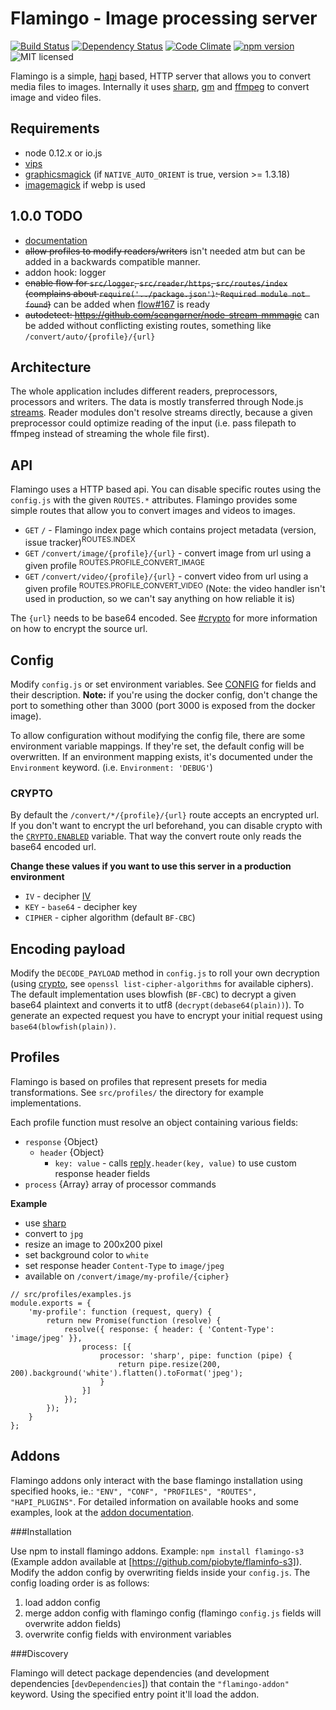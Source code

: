 # Flamingo - Image processing server
[![Build Status](https://travis-ci.org/piobyte/flamingo.png?branch=master)](https://travis-ci.org/piobyte/flamingo)
[![Dependency Status](https://david-dm.org/piobyte/flamingo.svg)](https://david-dm.org/piobyte/flamingo)
[![Code Climate](https://codeclimate.com/github/piobyte/flamingo.png)](https://codeclimate.com/github/piobyte/flamingo)
[![npm version](https://badge.fury.io/js/flamingo.svg)](https://www.npmjs.com/package/flamingo)
![MIT licensed](https://img.shields.io/github/license/piobyte/flamingo.svg)

Flamingo is a simple, [hapi](http://hapijs.com/) based, HTTP server that allows you to convert media files to images.
Internally it uses [sharp](https://github.com/lovell/sharp), [gm](https://github.com/aheckmann/gm) and [ffmpeg](https://github.com/fluent-ffmpeg/node-fluent-ffmpeg) to convert image and video files.

## Requirements

- node 0.12.x or io.js
- [vips](http://www.vips.ecs.soton.ac.uk/index.php?title=VIPS)
- [graphicsmagick](http://www.graphicsmagick.org/) (if `NATIVE_AUTO_ORIENT` is true, version >= 1.3.18)
- [imagemagick](http://www.imagemagick.org/) if webp is used

## 1.0.0 TODO

- [documentation](https://piobyte.github.io/flamingo/)
- ~~allow profiles to modify readers/writers~~ isn't needed atm but can be added in a backwards compatible manner.
- addon hook: logger
- ~~enable flow for `src/logger`, `src/reader/https`, `src/routes/index` (complains about `require('../package.json')`: `Required module not found`)~~ can be added when [flow#167](https://github.com/facebook/flow/issues/167) is ready
- ~~autodetect: https://github.com/seangarner/node-stream-mmmagic~~ can be added without conflicting existing routes, something like `/convert/auto/{profile}/{url}`

## Architecture

The whole application includes different readers, preprocessors, processors and writers.
The data is mostly transferred through Node.js [streams](http://nodejs.org/api/stream.html).
Reader modules don't resolve streams directly, because a given preprocessor could optimize reading of the input (i.e. pass filepath to ffmpeg instead of streaming the whole file first).

## API

Flamingo uses a HTTP based api. You can disable specific routes using the `config.js` with the given `ROUTES.*` attributes.
Flamingo provides some simple routes that allow you to convert images and videos to images.

- `GET` `/` - Flamingo index page which contains project metadata (version, issue tracker)<sup>ROUTES.INDEX</sup>
- `GET` `/convert/image/{profile}/{url}` - convert image from url using a given profile <sup>ROUTES.PROFILE_CONVERT_IMAGE</sup>
- `GET` `/convert/video/{profile}/{url}` - convert video from url using a given profile <sup>ROUTES.PROFILE_CONVERT_VIDEO</sup> (Note: the video handler isn't used in production, so we can't say anything on how reliable it is)

The `{url}` needs to be base64 encoded. See [#crypto](#crypto) for more information on how to encrypt the source url.

## Config

Modify `config.js` or set environment variables. See [CONFIG](https://piobyte.github.io/flamingo/module-flamingo_config-CONFIG.html) for fields and their description.
__Note:__ if you're using the docker config, don't change the port to something other than 3000 (port 3000 is exposed from the docker image).

To allow configuration without modifying the config file, there are some environment variable mappings.
If they're set, the default config will be overwritten. If an environment mapping exists,
it's documented under the `Environment` keyword. (i.e. `Environment: 'DEBUG'`)

### CRYPTO

By default the `/convert/*/{profile}/{url}` route accepts an encrypted url.
If you don't want to encrypt the url beforehand, you can disable crypto with the [`CRYPTO.ENABLED`](http://localhost:63342/flamingo/docs/module-flamingo_config-CONFIG.html#.CRYPTO) variable.
That way the convert route only reads the base64 encoded url.

__Change these values if you want to use this server in a production environment__

- `IV` - decipher [IV](https://en.wikipedia.org/wiki/Initialization_vector)
- `KEY` - `base64` - decipher key
- `CIPHER` - cipher algorithm (default `BF-CBC`)

## Encoding payload

Modify the `DECODE_PAYLOAD` method in `config.js` to roll your own decryption (using [crypto](http://nodejs.org/api/crypto.html), see `openssl list-cipher-algorithms` for available ciphers).
The default implementation uses blowfish (`BF-CBC`) to decrypt a given base64 plaintext and converts it to utf8 (`decrypt(debase64(plain))`).
To generate an expected request you have to encrypt your initial request using `base64(blowfish(plain))`.

## Profiles

Flamingo is based on profiles that represent presets for media transformations.
See `src/profiles/` the directory for example implementations.

Each profile function must resolve an object containing various fields:

- `response` {Object}
    - `header` {Object}
        - `key: value` - calls [reply](http://hapijs.com/api#replyerr-result)`.header(key, value)` to use custom response header fields
- `process` {Array} array of processor commands

__Example__

- use [sharp](https://github.com/lovell/sharp)
- convert to `jpg`
- resize an image to 200x200 pixel
- set background color to `white`
- set response header `Content-Type` to `image/jpeg`
- available on `/convert/image/my-profile/{cipher}`

```
// src/profiles/examples.js
module.exports = {
    'my-profile': function (request, query) {
        return new Promise(function (resolve) {
            resolve({ response: { header: { 'Content-Type': 'image/jpeg' }},
                process: [{
                    processor: 'sharp', pipe: function (pipe) {
                        return pipe.resize(200, 200).background('white').flatten().toFormat('jpeg');
                    }
                }]
            });
        });
    }
};
```

## Addons

Flamingo addons only interact with the base flamingo installation using specified hooks, ie.: `"ENV", "CONF", "PROFILES", "ROUTES", "HAPI_PLUGINS"`.
For detailed information on available hooks and some examples, look at the [addon documentation](https://piobyte.github.io/flamingo/module-flamingo_src_addon.HOOKS.html).

###Installation

Use npm to install flamingo addons. Example: `npm install flamingo-s3` (Example addon available at [https://github.com/piobyte/flaminfo-s3]).
Modify the addon config by overwriting fields inside your `config.js`. The config loading order is as follows:

1. load addon config
2. merge addon config with flamingo config (flamingo `config.js` fields will overwrite addon fields)
3. overwrite config fields with environment variables

###Discovery

Flamingo will detect package dependencies (and development dependencies [`devDependencies`]) that contain the `"flamingo-addon"` keyword.
Using the specified entry point it'll load the addon.
